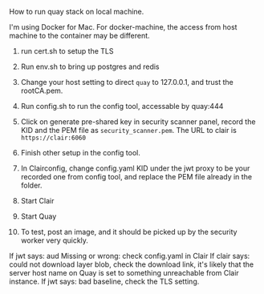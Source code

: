 How to run quay stack on local machine.

I'm using Docker for Mac. For docker-machine, the access from host machine to the container may be different.

1. run cert.sh to setup the TLS

1. Run env.sh to bring up postgres and redis
2. Change your host setting to direct `quay` to 127.0.0.1, and trust the rootCA.pem.
2. Run config.sh to run the config tool, accessable by quay:444
5. Click on generate pre-shared key in security scanner panel, record the KID and the PEM file as `security_scanner.pem`. The URL to clair is `https://clair:6060`
6. Finish other setup in the config tool.
7. In Clairconfig, change config.yaml KID under the jwt proxy to be your recorded one from config tool, and replace the PEM file already in the folder.
8. Start Clair
9. Start Quay
10. To test, post an image, and it should be picked up by the security worker very quickly. 

If jwt says: aud Missing or wrong: check config.yaml in Clair
If clair says: could not download layer blob, check the download link, it's likely that the server host name on Quay is set to something unreachable from Clair instance.
If jwt says: bad baseline, check the TLS setting.
